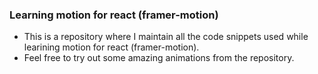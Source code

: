 ### Learning motion for react (framer-motion)
- This is a repository where I maintain all the code snippets used while learining motion for react (framer-motion).
- Feel free to try out some amazing animations from the repository.
